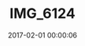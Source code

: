 ---
layout: post
title: IMG_6124
description: Real name unknown
date: 2017-02-01 00:00:06
imageUrl: https://imgs.snorv.art/imgs/2017/02/img-6124.jpg
---